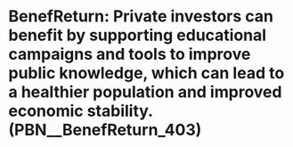 # BenefReturn: __Private investors can benefit by supporting educational campaigns and tools to improve public knowledge, which can lead to a healthier population and improved economic stability.__ (PBN__BenefReturn_403)

